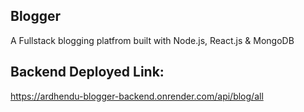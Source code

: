 ## Blogger
A Fullstack blogging platfrom built with Node.js, React.js & MongoDB

## Backend Deployed Link: 
https://ardhendu-blogger-backend.onrender.com/api/blog/all
